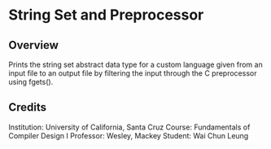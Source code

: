 # String Set and Preprocessor

## Overview
Prints the string set abstract data type for a custom language given from an input file 
to an output file by filtering the input through the C preprocessor using fgets(). 

## Credits
Institution: University of California, Santa Cruz
Course: Fundamentals of Compiler Design I
Professor: Wesley, Mackey
Student: Wai Chun Leung